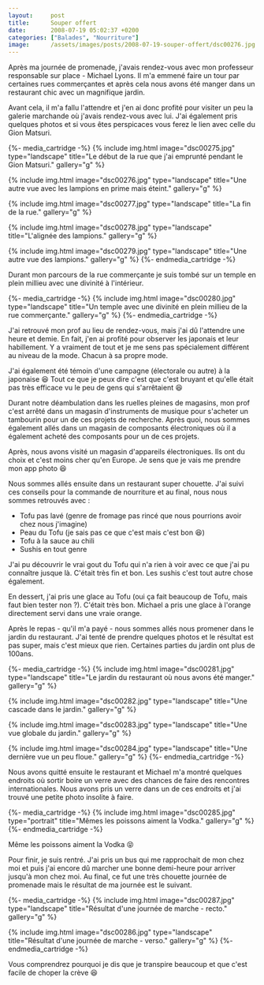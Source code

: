```yaml
---
layout:     post
title:      Souper offert
date:       2008-07-19 05:02:37 +0200
categories: ["Balades", "Nourriture"]
image:      /assets/images/posts/2008-07-19-souper-offert/dsc00276.jpg
---
```


Après ma journée de promenade, j'avais rendez-vous avec mon professeur responsable sur place - Michael Lyons. Il m'a 
emmené faire un tour par certaines rues commerçantes et après cela nous avons été manger dans un restaurant chic avec 
un magnifique jardin.

<!--more-->

Avant cela, il m'a fallu l'attendre et j'en ai donc profité pour visiter un peu la galerie marchande où j'avais 
rendez-vous avec lui. J'ai également pris quelques photos et si vous êtes perspicaces vous ferez le lien avec celle du
Gion Matsuri.

{%- media_cartridge -%}
{% include img.html
    image="dsc00275.jpg"
    type="landscape"
    title="Le début de la rue que j'ai emprunté pendant le Gion Matsuri."
    gallery="g"
%}

{% include img.html
    image="dsc00276.jpg"
    type="landscape"
    title="Une autre vue avec les lampions en prime mais éteint."
    gallery="g"
%}

{% include img.html
    image="dsc00277.jpg"
    type="landscape"
    title="La fin de la rue."
    gallery="g"
%}

{% include img.html
    image="dsc00278.jpg"
    type="landscape"
    title="L'alignée des lampions."
    gallery="g"
%}

{% include img.html
    image="dsc00279.jpg"
    type="landscape"
    title="Une autre vue des lampions."
    gallery="g"
%}
{%- endmedia_cartridge -%}

Durant mon parcours de la rue commerçante je suis tombé sur un temple en plein millieu avec une divinité à l'intérieur.

{%- media_cartridge -%}
{% include img.html
    image="dsc00280.jpg"
    type="landscape"
    title="Un temple avec une divinité en plein millieu de la rue commerçante."
    gallery="g"
%}
{%- endmedia_cartridge -%}

J'ai retrouvé mon prof au lieu de rendez-vous, mais j'ai dû l'attendre une heure et demie. En fait, j'en ai profité 
pour observer les japonais et leur habillement. Y a vraiment de tout et je me sens pas spécialement différent au niveau 
de la mode. Chacun à sa propre mode.

J'ai également été témoin d'une campagne (électorale ou autre) à la japonaise :laughing: Tout ce que je peux dire c'est 
que c'est bruyant et qu'elle était pas très efficace vu le peu de gens qui s'arrêtaient :laughing:

Durant notre déambulation dans les ruelles pleines de magasins, mon prof c'est arrêté dans un magasin d'instruments de 
musique pour s'acheter un tambourin pour un de ces projets de recherche. Après quoi, nous sommes également allés dans un
magasin de composants électroniques où il a également acheté des composants pour un de ces projets.

Après, nous avons visité un magasin d'appareils électroniques. Ils ont du choix et c'est moins cher qu'en Europe. Je 
sens que je vais me prendre mon app photo :laughing:

Nous sommes allés ensuite dans un restaurant super chouette. J'ai suivi ces conseils pour la commande de nourriture et 
au final, nous nous sommes retrouvés avec :

- Tofu pas lavé (genre de fromage pas rincé que nous pourrions avoir chez nous j'imagine)
- Peau du Tofu (je sais pas ce que c'est mais c'est bon :laughing:)
- Tofu à la sauce au chili
- Sushis en tout genre


J'ai pu découvrir le vrai gout du Tofu qui n'a rien à voir avec ce que j'ai pu connaître jusque là. C'était très fin et 
bon. Les sushis c'est tout autre chose également.

En dessert, j'ai pris une glace au Tofu (oui ça fait beaucoup de Tofu, mais faut bien tester non ?). C'était très bon. 
Michael a pris une glace à l'orange directement servi dans une vraie orange.

Après le repas - qu'il m'a payé - nous sommes allés nous promener dans le jardin du restaurant. J'ai tenté de prendre 
quelques photos et le résultat est pas super, mais c'est mieux que rien. Certaines parties du jardin ont plus de 100ans.

{%- media_cartridge -%}
{% include img.html
    image="dsc00281.jpg"
    type="landscape"
    title="Le jardin du restaurant où nous avons été manger."
    gallery="g"
%}

{% include img.html
    image="dsc00282.jpg"
    type="landscape"
    title="Une cascade dans le jardin."
    gallery="g"
%}

{% include img.html
    image="dsc00283.jpg"
    type="landscape"
    title="Une vue globale du jardin."
    gallery="g"
%}

{% include img.html
    image="dsc00284.jpg"
    type="landscape"
    title="Une dernière vue un peu floue."
    gallery="g"
%}
{%- endmedia_cartridge -%}

Nous avons quitté ensuite le restaurant et Michael m'a montré quelques endroits où sortir boire un verre avec des 
chances de faire des rencontres internationales. Nous avons pris un verre dans un de ces endroits et j'ai trouvé une 
petite photo insolite à faire.

{%- media_cartridge -%}
{% include img.html
    image="dsc00285.jpg"
    type="portrait"
    title="Mêmes les poissons aiment la Vodka."
    gallery="g"
%}
{%- endmedia_cartridge -%}

Même les poissons aiment la Vodka :stuck_out_tongue_closed_eyes:

Pour finir, je suis rentré. J'ai pris un bus qui me rapprochait de mon chez moi et puis j'ai encore dû marcher une bonne 
demi-heure pour arriver jusqu'à mon chez moi. Au final, ce fut une très chouette journée de promenade mais le résultat 
de ma journée est le suivant.

{%- media_cartridge -%}
{% include img.html
    image="dsc00287.jpg"
    type="landscape"
    title="Résultat d'une journée de marche - recto."
    gallery="g"
%}

{% include img.html
    image="dsc00286.jpg"
    type="landscape"
    title="Résultat d'une journée de marche - verso."
    gallery="g"
%}
{%- endmedia_cartridge -%}

Vous comprendrez pourquoi je dis que je transpire beaucoup et que c'est facile de choper la crève :laughing:

